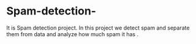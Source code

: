 # Spam-detection-
It is Spam detection project.  In this project we detect spam and separate them from data and analyze how much spam it has .
